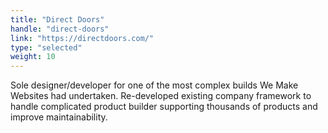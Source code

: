 ```yaml
---
title: "Direct Doors"
handle: "direct-doors"
link: "https://directdoors.com/"
type: "selected"
weight: 10
---
```


Sole designer/developer for one of the most complex builds We Make Websites had undertaken. Re-developed existing company framework to handle complicated product builder supporting thousands of products and improve maintainability.